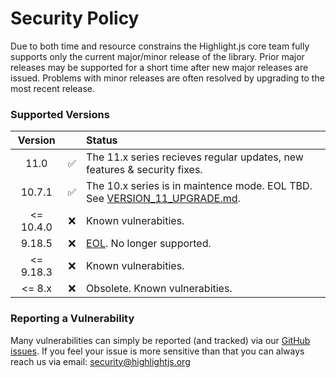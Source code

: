 # Security Policy

Due to both time and resource constrains the Highlight.js core team fully supports only the current major/minor release of the library.  Prior major releases may be supported for a short time after new major releases are issued.  Problems with minor releases are often resolved by upgrading to the most recent release.

### Supported Versions

| Version  | | Status  |
| :-----:  | :-: | :------ |
| 11.0   | :white_check_mark: |  The 11.x series recieves regular updates, new features & security fixes. |
| 10.7.1   | :white_check_mark: |  The 10.x series is in maintence mode.  EOL TBD.<br>See [VERSION_11_UPGRADE.md](https://github.com/highlightjs/highlight.js/blob/master/VERSION_11_UPGRADE.md).|
| <= 10.4.0  | :x: | Known vulnerabities. |
| 9.18.5   | :x: | [EOL](https://github.com/highlightjs/highlight.js/issues/2877). No longer supported. |
| <= 9.18.3 | :x: | Known vulnerabities. |
| <= 8.x    | :x: | Obsolete. Known vulnerabities. |


### Reporting a Vulnerability

Many vulnerabilities can simply be reported (and tracked) via our [GitHub issues](https://github.com/highlightjs/highlight.js/issues).   If you feel your issue is more sensitive than that you can always reach us via email: [security@highlightjs.org](mailto:security@highlightjs.org)

